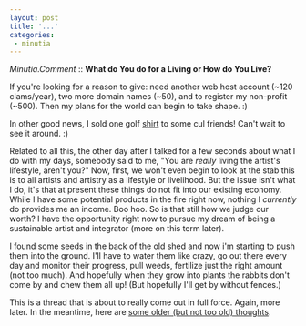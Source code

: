 ```yaml
---
layout: post
title: '...'
categories:
 - minutia
---
```


<i>Minutia.Comment</i> :: <b>What do You do for a Living or How do You Live?</b>

If you're looking for a reason to give: need another web host account (~120 clams/year), two more domain names (~50), and to register my non-profit (~500). Then my plans for the world can begin to take shape. :)

In other good news, I sold one golf <a href="http://www.cafeshops.com/cp/store.aspx?s=dealingwith">shirt</a> to some cul friends! Can't wait to see it around. :)

Related to all this, the other day after I talked for a few seconds about what I do with my days, somebody said to me, "You are *really* living the artist's lifestyle, aren't you?" Now, first, we won't even begin to look at the stab this is to all artists and artistry as a lifestyle or livelihood. But the issue isn't what I do, it's that at present these things do not fit into our existing economy. While I have some potential products in the fire right now, nothing I *currently* do provides me an income. Boo hoo. So is that still how we judge our worth? I have the opportunity right now to pursue my dream of being a sustainable artist and integrator (more on this term later). 

I found some seeds in the back of the old shed and now i'm starting to push them into the ground. I'll have to water them like crazy, go out there every day and monitor their progress, pull weeds, fertilize just the right amount (not too much). And hopefully when they grow into plants the rabbits don't come by and chew them all up! (But hopefully I'll get by without fences.)

This is a thread that is about to really come out in full force. Again, more later. In the meantime, here are <a href="http://www.sevenmagazine.org/feb02/daniel.htm">some older (but not too old) thoughts</a>.

